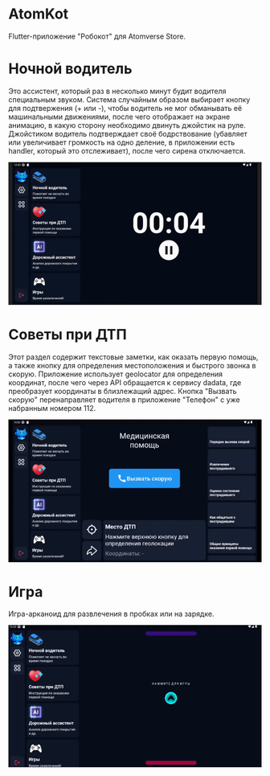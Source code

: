 # AtomKot
Flutter-приложение "Робокот" для Atomverse Store.

# Ночной водитель
Это ассистент, который раз в несколько минут будит водителя специальным звуком. Система случайным образом выбирает кнопку для подтвержения (+ или -), чтобы водитель не мог обманывать её машинальными движениями, после чего отображает на экране анимацию, в какую сторону необходимо двинуть джойстик на руле. Джойстиком водитель подтверждает своё бодрствование (убавляет или увеличивает громкость на одно деление, в приложении есть handler, который это отслеживает), после чего сирена отключается.

![Alarm](https://github.com/Geolan84/AtomKot/blob/main/screenshots/НочнойВодитель.gif)
 

# Советы при ДТП
Этот раздел содержит текстовые заметки, как оказать первую помощь, а также кнопку для определения местоположения и быстрого звонка в скорую. Приложение использует geolocator для определения координат, после чего через API обращается к сервису dadata, где преобразует координаты в близлежащий адрес. Кнопка "Вызвать скорую" перенаправляет водителя в приложение "Телефон" с уже набранным номером 112.

![Help](https://github.com/Geolan84/AtomKot/blob/main/screenshots/Совет.gif)
 

# Игра
Игра-арканоид для развлечения в пробках или на зарядке.

![Game](https://github.com/Geolan84/AtomKot/blob/main/screenshots/Игра.gif)


